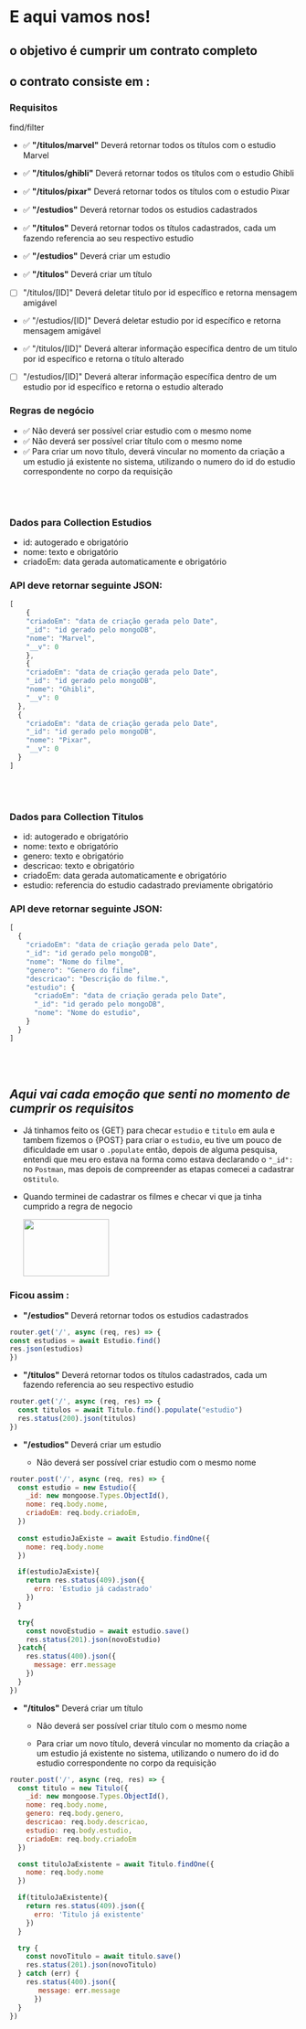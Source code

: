 # E aqui vamos nos!

## o objetivo é cumprir um contrato completo 

## o contrato consiste em :

### Requisitos 
find/filter
- ✅ **"/titulos/marvel"** Deverá retornar todos os títulos com o estudio Marvel
- ✅ **"/titulos/ghibli"** Deverá retornar todos os títulos com o estudio Ghibli
- ✅ **"/titulos/pixar"** Deverá retornar todos os títulos com o estudio Pixar


- ✅   **"/estudios"** Deverá retornar todos os estudios cadastrados
- ✅  **"/titulos"** Deverá retornar todos os títulos cadastrados, cada um fazendo referencia ao seu respectivo estudio

- ✅  **"/estudios"** Deverá criar um estudio 
- ✅  **"/titulos"**  Deverá criar um título 

- [ ]  "/titulos/[ID]" Deverá deletar titulo por id específico e retorna mensagem amigável
- ✅  "/estudios/[ID]" Deverá deletar estudio por id específico e retorna mensagem amigável

- ✅  "/titulos/[ID]" Deverá alterar informação específica dentro de um titulo por id específico e retorna o título alterado
- [ ]  "/estudios/[ID]" Deverá alterar informação específica dentro de um estudio por id específico e retorna o estudio alterado


### Regras de negócio

- ✅  Não deverá ser possível criar estudio com o mesmo nome
- ✅  Não deverá ser possível criar título com o mesmo nome
- ✅  Para criar um novo título, deverá vincular no momento da criação a um estudio já existente no sistema, utilizando o numero do id do estudio correspondente no corpo da requisição

<br>
<br>

### Dados para Collection Estudios

- id: autogerado e obrigatório
- nome: texto e obrigatório
- criadoEm: data gerada automaticamente e obrigatório


### API deve retornar seguinte JSON:

```jsx
[
    {
    "criadoEm": "data de criação gerada pelo Date",
    "_id": "id gerado pelo mongoDB",
    "nome": "Marvel",
    "__v": 0
    },
    {
    "criadoEm": "data de criação gerada pelo Date",
    "_id": "id gerado pelo mongoDB",
    "nome": "Ghibli",
    "__v": 0
  },
  {
    "criadoEm": "data de criação gerada pelo Date",
    "_id": "id gerado pelo mongoDB",
    "nome": "Pixar",
    "__v": 0
  }
]
```
<br>
<br>

### Dados para Collection Titulos

- id: autogerado e obrigatório
- nome: texto e obrigatório
- genero: texto e obrigatório
- descricao: texto e obrigatório
- criadoEm: data gerada automaticamente e obrigatório
- estudio: referencia do estudio cadastrado previamente obrigatório


### API deve retornar seguinte JSON:

```jsx
[
  {
    "criadoEm": "data de criação gerada pelo Date",
    "_id": "id gerado pelo mongoDB",
    "nome": "Nome do filme",
    "genero": "Genero do filme",
    "descricao": "Descrição do filme.",
    "estudio": {
      "criadoEm": "data de criação gerada pelo Date",
      "_id": "id gerado pelo mongoDB",
      "nome": "Nome do estudio",
    }
  }
]
```
<br>
<br>



## *Aqui vai cada emoção que senti no momento de cumprir os requisitos*
* Já tinhamos feito os {GET} para checar `estudio` e `titulo` em aula e tambem fizemos o {POST} para criar o `estudio`, eu tive um pouco de dificuldade em usar o `.populate` então, depois de alguma pesquisa, entendi que meu ero estava na forma como estava declarando o `"_id":` no `Postman`, mas depois de compreender as etapas comecei a cadastrar os`titulo`. 

* Quando terminei de cadastrar os filmes e checar vi que ja tinha cumprido a regra de negocio 

  <img src="https://media.giphy.com/media/43VhxnrEOQ44U/giphy.gif" width="150" height="100" />


 ### Ficou assim : 
  * **"/estudios"** Deverá retornar todos os estudios cadastrados
  ```javascript
  router.get('/', async (req, res) => {
  const estudios = await Estudio.find()
  res.json(estudios)
  })
```
* **"/titulos"** Deverá retornar todos os títulos cadastrados, cada um fazendo referencia ao seu respectivo estudio

```javascript
router.get('/', async (req, res) => {
  const titulos = await Titulo.find().populate("estudio")
  res.status(200).json(titulos)
})
```
* **"/estudios"** Deverá criar um estudio 

  * Não deverá ser possível criar estudio com o mesmo nome

```javascript
router.post('/', async (req, res) => {
  const estudio = new Estudio({
    _id: new mongoose.Types.ObjectId(),
    nome: req.body.nome,
    criadoEm: req.body.criadoEm,
  })
 
  const estudioJaExiste = await Estudio.findOne({
    nome: req.body.nome
  })

  if(estudioJaExiste){
    return res.status(409).json({
      erro: 'Estudio já cadastrado'
    })
  }

  try{
    const novoEstudio = await estudio.save()
    res.status(201).json(novoEstudio)
  }catch{
    res.status(400).json({
      message: err.message
    })
  }
})
```

* **"/titulos"**  Deverá criar um título 

  * Não deverá ser possível criar título com o mesmo nome
  
  * Para criar um novo título, deverá vincular no momento da criação a um estudio já existente no sistema, utilizando o numero do id do estudio correspondente no corpo da requisição

```javascript
router.post('/', async (req, res) => {
  const titulo = new Titulo({
    _id: new mongoose.Types.ObjectId(),
    nome: req.body.nome,
    genero: req.body.genero,
    descricao: req.body.descricao,
    estudio: req.body.estudio,
    criadoEm: req.body.criadoEm
  })

  const tituloJaExistente = await Titulo.findOne({
    nome: req.body.nome
  })

  if(tituloJaExistente){
    return res.status(409).json({
      erro: 'Titulo já existente'
    })
  }

  try {
    const novoTitulo = await titulo.save()
    res.status(201).json(novoTitulo)
  } catch (err) {
    res.status(400).json({
       message: err.message
      })
  }
})
```
